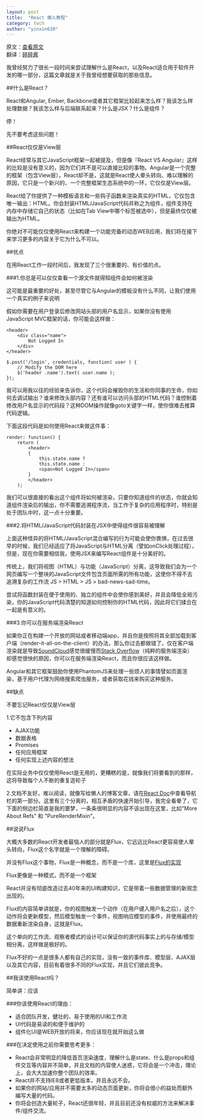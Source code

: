 ```yaml
---
layout: post
title:  "React 懒人教程"
category: tech
author: "yinxin630"
---
```


原文：[查看原文][1]  
翻译：[碎碎酱][2]

我曾经努力了很长一段时间来尝试理解什么是React，以及React适合用于软件开发的哪一部分，这篇文章就是关于我曾经想要获取的那些信息。

##什么是React？

React和Angular, Ember, Backbone或者其它框架比较起来怎么样？我该怎么样处理数据？我该怎么样与后端联系起来？什么是JSX？什么是组件？

停！

先不要考虑这些问题！

##React仅仅是View层

React经常与其它JavaScript框架一起被提及，但是像『React VS Angular』这样的比较是没有意义的，因为它们并不是可以直接比较的事物。Angular是一个完整的框架（包含View层），React却不是，这就是React使人晕头转向、难以理解的原因，它只是一个新兴的、一个完整框架生态系统中的一环，它仅仅是View层。

React给了你提供了一种模板语言和一些钩子函数来渲染真实的HTML，它仅包含唯一输出：HTML。你会封装HTML/JavaScript代码并称之为组件，组件支持在内存中存储它自己的状态（比如在Tab View中哪个标签被选中），但是最终仅仅被输出为HTML。

你绝对不可能仅仅使用React来构建一个功能完备的动态WEB应用，我们将在接下来学习更多的内容关于它为什么不可以。

##优点

在用React工作一段时间后，我发现了三个很重要的、有价值的点。

###1.你总是可以仅仅查看一个源文件就得知组件会如何被渲染

这可能是最重要的好处，甚至尽管它与Angular的模板没有什么不同，让我们使用一个真实的例子来说明

假如你需要在用户登录后修改网站头部的用户名显示，如果你没有使用JavaScript MVC框架的话，你可能会这样做：

```
<header>  
    <div class="name">
        Not Logged In
    </div>
</header>  
```

```
$.post('/login', credentials, function( user ) {
    // Modify the DOM here
    $('header .name').text( user.name );
});
```

我可以用我以往的经验来告诉你，这个代码会摧毁你的生活和你同事的生命，你如何去调试输出？谁来修改头部内容？还有谁可以访问头部的HTML代码？谁控制着修改用户名显示的代码段？这种DOM操作就像goto关键字一样，使你很难去推算代码逻辑。

下面这段代码是如何使用React来做这件事：

```
render: function() {  
    return (
        <header>
        { 
            this.state.name ?
            this.state.name :
            <span>Not Logged In</span> 
        }
        </header>
    );
```

我们可以很直接的看出这个组件将如何被渲染，只要你知道组件的状态，你就会知道组件渲染后的输出，你不需要追溯程序流，当工作于复杂的应用程序时，特别是处于团队中时，这一点十分重要。

###2.将HTML/JavaScript代码封装在JSX中使得组件很容易被理解

上面这种怪异的将HTML/JavaScript混合编写的行为可能会使你畏惧，在过去很早的时候，我们已经适应了将JavaScript与HTML分离（譬如onClick处理过程），但是，现在你需要相信我，使用JSX来编写React组件是十分美好的。

传统上，我们将视图（HTML）与功能（JavaScript）分离，这导致我们会为一个网页编写一个整块的JavaScript文件包含页面所需的所有功能，这使你不得不去追溯复杂的工作流 JS > HTML > JS > bad-news-sad-time。

尝试将函数封装在便于使用的、独立的组件中会使你感到美好，并且会降低全局污染，你的JavaScript代码清楚的知道如何控制你的HTML代码，因此将它们揉合在一起是有意义的。

###3.你可以在服务端渲染React

如果你正在构建一个开放的网站或者移动端app，并且你是按照将其全部加载到客户端（render-it-all-on-the-client）的办法，那么你过去都做错了，仅在客户端渲染就是导致[SoundCloud][3]感觉很缓慢而[Stack Overflow][4]（纯粹的服务端渲染）却感觉很快的原因，你可以在服务端渲染React，而且你很应该这样做。

Angular和其它框架鼓励你使用PhantomJS来处理一些烦人的事情譬如页面渲染，基于用户代理为网络搜索爬虫服务，或者获取花钱来购买这种服务。

##缺点

不要忘记React仅仅是View层

1.它不包含下列内容

*  AJAX功能
*  数据表格
*  Promises
*  任何应用框架
*  任何实现上述内容的想法

在实际业务中仅仅使用React是无用的，更糟糕的是，就像我们将要看到的那样，这将导致每个人不断的重复造轮子

2.文档不友好，难以阅读，就像写给懒人的博客文章，请在[React Doc][5]中查看导航栏的第一部分。这里有三个分离的，相互矛盾的快速开始引导，我完全看晕了，它下面的侧边栏简直是我的噩梦，一条条很明显的内容不该出现在这里，比如"More About Refs" 和 "PureRenderMixin"。

##说说Flux

大概大多数的React开发者最恼人的部分就是Flux，它远远比React更容易使人晕头转向，Flux这个名字就是一个理解的障碍。

并没有Flux这个事物，Flux是一种概念，而不是一个库，这里是[Flux的实现][6]

Flux更像是一种模式，而不是一个框架

React并没有彻底改造过去40年来的UI构建知识，它是带着一些数据管理的新观念出现的。

Flux的内容简单讲就是，你的视图触发一个动作（在用户键入用户名之后），这个动作将会更新模型，然后模型触发一个事件，视图响应模型的事件，并使用最终的数据重新渲染自身，这就是Flux。

这个单向的工作流、观察者模式的设计可以保证你的源代码事实上的与存储/模型相分离，这样做是极好的。

Flux不好的一点是很多人都有自己的实现，没有一致的事件库、模型层、AJAX层以及其它内容，目前有着很多不同的Flux实现，并且它们彼此竞争。

##我该使用React吗？

简单讲：应该

###你该使用React的理由：

*  适合团队开发，健壮的、易于使用的UI和工作流
*  UI代码是易读的和便于维护的
*  组件化UI是WEB开放的将来，你应该现在就开始这么做

###在决定使用之前你需要思考更多：

*  React会非常明显的降低首页渲染速度，理解什么是state、什么是props和组件交互等内容并不简单，并且文档的内容使人迷惑，它将会是一个冲击，理论上，会大大加速你整个团队的效率。
*  React并不支持IE8或者更低版本，并且永远不会。
*  如果你的网站/应用并不需要太多的动态页面更新，你将会很小的益处而额外编写大量的代码。
*  你将会创造大量轮子，React还很年轻，并且目前还没有权威的方法来解决事件/组件交流。

  [1]: http://blog.andrewray.me/reactjs-for-stupid-people/
  [2]: http://www.suisuijiang.com
  [3]: https://soundcloud.com/
  [4]: http://stackoverflow.com/
  [5]: http://facebook.github.io/react/docs/getting-started.html
  [6]: https://github.com/facebook/flux
